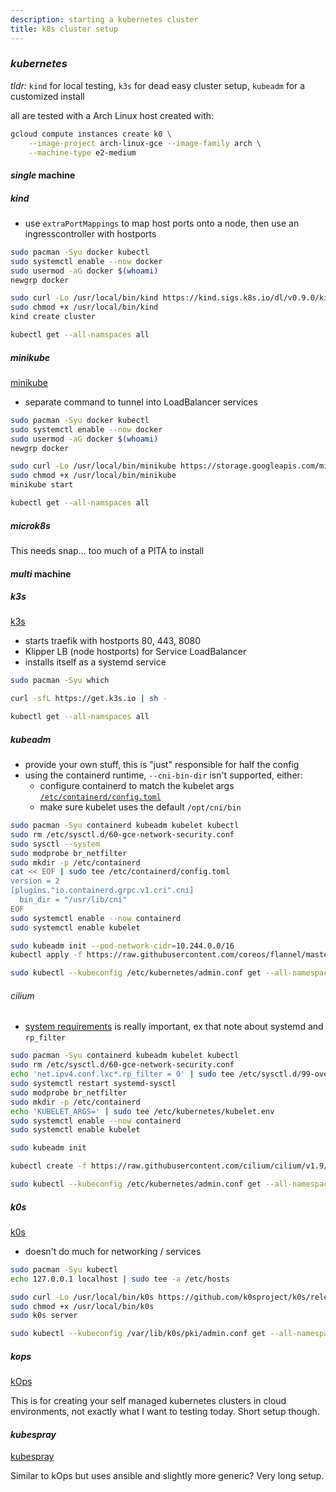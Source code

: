 ```yaml
---
description: starting a kubernetes cluster
title: k8s cluster setup
---
```


### _kubernetes_

_tldr:_ `kind` for local testing, `k3s` for dead easy cluster setup, `kubeadm` for a customized install

all are tested with a Arch Linux host created with:

```sh
gcloud compute instances create k0 \
    --image-project arch-linux-gce --image-family arch \
    --machine-type e2-medium
```

#### _single_ machine

##### _kind_

- use `extraPortMappings` to map host ports onto a node, then use an ingresscontroller with hostports

```sh
sudo pacman -Syu docker kubectl
sudo systemctl enable --now docker
sudo usermod -aG docker $(whoami)
newgrp docker

sudo curl -Lo /usr/local/bin/kind https://kind.sigs.k8s.io/dl/v0.9.0/kind-linux-amd64
sudo chmod +x /usr/local/bin/kind
kind create cluster

kubectl get --all-namspaces all
```

##### _minikube_

[minikube](https://minikube.sigs.k8s.io/docs/)

- separate command to tunnel into LoadBalancer services

```sh
sudo pacman -Syu docker kubectl
sudo systemctl enable --now docker
sudo usermod -aG docker $(whoami)
newgrp docker

sudo curl -Lo /usr/local/bin/minikube https://storage.googleapis.com/minikube/releases/latest/minikube-linux-amd64
sudo chmod +x /usr/local/bin/minikube
minikube start

kubectl get --all-namspaces all
```

##### _microk8s_

This needs snap... too much of a PITA to install

#### _multi_ machine

##### _k3s_

[k3s](https://k3s.io/)

- starts traefik with hostports 80, 443, 8080
- Klipper LB (node hostports) for Service LoadBalancer
- installs itself as a systemd service

```sh
sudo pacman -Syu which

curl -sfL https://get.k3s.io | sh -

kubectl get --all-namspaces all
```

##### _kubeadm_

- provide your own stuff, this is "just" responsible for half the config
- using the containerd runtime, `--cni-bin-dir` isn't supported, either:
  - configure containerd to match the kubelet args [`/etc/containerd/config.toml`](https://github.com/containerd/cri/blob/master/docs/config.md)
  - make sure kubelet uses the default `/opt/cni/bin`

```sh
sudo pacman -Syu containerd kubeadm kubelet kubectl
sudo rm /etc/sysctl.d/60-gce-network-security.conf
sudo sysctl --system
sudo modprobe br_netfilter
sudo mkdir -p /etc/containerd
cat << EOF | sudo tee /etc/containerd/config.toml
version = 2
[plugins."io.containerd.grpc.v1.cri".cni]
  bin_dir = "/usr/lib/cni"
EOF
sudo systemctl enable --now containerd
sudo systemctl enable kubelet

sudo kubeadm init --pod-network-cidr=10.244.0.0/16
kubectl apply -f https://raw.githubusercontent.com/coreos/flannel/master/Documentation/kube-flannel.yml

sudo kubectl --kubeconfig /etc/kubernetes/admin.conf get --all-namespaces all
```

###### _cilium_

- [system requirements](https://docs.cilium.io/en/v1.9/operations/system_requirements/) is really important, ex that note about systemd and `rp_filter`

```sh
sudo pacman -Syu containerd kubeadm kubelet kubectl
sudo rm /etc/sysctl.d/60-gce-network-security.conf
echo 'net.ipv4.conf.lxc*.rp_filter = 0' | sudo tee /etc/sysctl.d/99-override_cilium_rp_filter.conf
sudo systemctl restart systemd-sysctl
sudo modprobe br_netfilter
sudo mkdir -p /etc/containerd
echo 'KUBELET_ARGS=' | sudo tee /etc/kubernetes/kubelet.env
sudo systemctl enable --now containerd
sudo systemctl enable kubelet

sudo kubeadm init

kubectl create -f https://raw.githubusercontent.com/cilium/cilium/v1.9/install/kubernetes/quick-install.yaml

sudo kubectl --kubeconfig /etc/kubernetes/admin.conf get --all-namespaces all
```

##### _k0s_

[k0s](https://k0sproject.io/)

- doesn't do much for networking / services

```sh
sudo pacman -Syu kubectl
echo 127.0.0.1 localhost | sudo tee -a /etc/hosts

sudo curl -Lo /usr/local/bin/k0s https://github.com/k0sproject/k0s/releases/download/v0.8.1/k0s-v0.8.1-amd64
sudo chmod +x /usr/local/bin/k0s
sudo k0s server

sudo kubectl --kubeconfig /var/lib/k0s/pki/admin.conf get --all-namespaces all
```

##### _kops_

[kOps](https://kops.sigs.k8s.io/)

This is for creating your self managed kubernetes clusters in cloud environments,
not exactly what I want to testing today.
Short setup though.

#### _kubespray_

[kubespray](https://kubespray.io/#/)

Similar to kOps but uses ansible and slightly more generic?
Very long setup.
